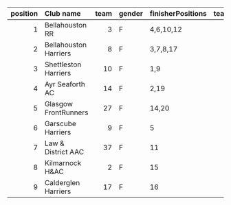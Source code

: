 |   position | Club name             |   team | gender   | finisherPositions   |   teamPoints |   penaltyPoints |   totalPoints |   totalFinishers | Website                                    |
|-----------:|:----------------------|-------:|:---------|:--------------------|-------------:|----------------:|--------------:|-----------------:|:-------------------------------------------|
|          1 | Bellahouston RR       |      3 | F        | 4,6,10,12           |           32 |               0 |            32 |                6 | https://www.bellahoustonroadrunners.co.uk/ |
|          2 | Bellahouston Harriers |      8 | F        | 3,7,8,17            |           35 |               0 |            35 |                5 | http://www.bellahoustonharriers.co.uk/     |
|          3 | Shettleston Harriers  |     10 | F        | 1,9                 |           10 |              62 |            72 |                2 | http://shettlestonharriers.org.uk/         |
|          4 | Ayr Seaforth AC       |     14 | F        | 2,19                |           21 |              62 |            83 |                2 | https://www.ayrseaforth.co.uk/             |
|          5 | Glasgow FrontRunners  |     27 | F        | 14,20               |           34 |              62 |            96 |                2 | https://www.glasgowfrontrunners.org/       |
|          6 | Garscube Harriers     |      9 | F        | 5                   |            5 |              93 |            98 |                1 | https://www.garscubeharriers.org.uk/       |
|          7 | Law & District AAC    |     37 | F        | 11                  |           11 |              93 |           104 |                1 | http://www.lawaac.co.uk/                   |
|          8 | Kilmarnock H&AC       |      2 | F        | 15                  |           15 |              93 |           108 |                1 | http://www.kilmarnockharriers.com/         |
|          9 | Calderglen Harriers   |     17 | F        | 16                  |           16 |              93 |           109 |                1 | http://www.calderglenharriers.org.uk/      |